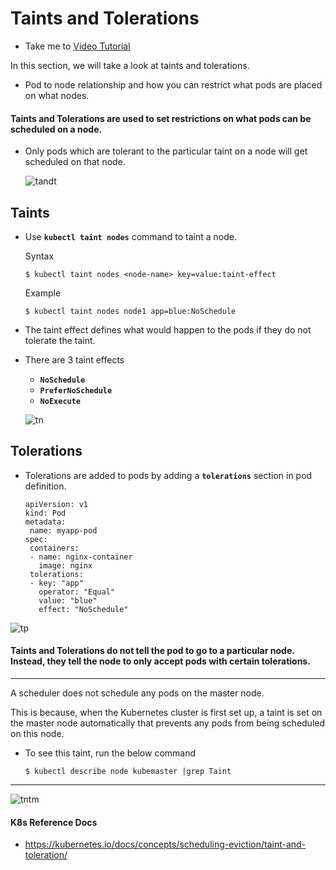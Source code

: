 # Taints and Tolerations

- Take me to [Video Tutorial](https://kodekloud.com/topic/taints-and-tolerations-2/)

In this section, we will take a look at taints and tolerations.

- Pod to node relationship and how you can restrict what pods are placed on what nodes.

#### Taints and Tolerations are used to set restrictions on what pods can be scheduled on a node.

- Only pods which are tolerant to the particular taint on a node will get scheduled on that node.
  
  ![tandt](../../images/tandt.PNG)

## Taints

- Use **`kubectl taint nodes`** command to taint a node.
  
  Syntax
  
  ```
  $ kubectl taint nodes <node-name> key=value:taint-effect
  ```
  
  Example
  
  ```
  $ kubectl taint nodes node1 app=blue:NoSchedule
  ```
- The taint effect defines what would happen to the pods if they do not tolerate the taint.
- There are 3 taint effects
  
  - **`NoSchedule`**
  - **`PreferNoSchedule`**
  - **`NoExecute`**
  
  ![tn](../../images/tn.PNG)

## Tolerations

- Tolerations are added to pods by adding a **`tolerations`** section in pod definition.
  ```
  apiVersion: v1
  kind: Pod
  metadata:
   name: myapp-pod
  spec:
   containers:
   - name: nginx-container
     image: nginx
   tolerations:
   - key: "app"
     operator: "Equal"
     value: "blue"
     effect: "NoSchedule"
  ```

![tp](../../images/tp.PNG)

#### Taints and Tolerations do not tell the pod to go to a particular node. Instead, they tell the node to only accept pods with certain tolerations.

---

A scheduler does not schedule any pods on the master node.

This is because, when the Kubernetes cluster is first set up, a taint is set on the master node automatically that prevents any pods from being scheduled on this node.

- To see this taint, run the below command
  ```
  $ kubectl describe node kubemaster |grep Taint
  ```

-----------

![tntm](../../images/tntm.PNG)

#### K8s Reference Docs

- https://kubernetes.io/docs/concepts/scheduling-eviction/taint-and-toleration/

